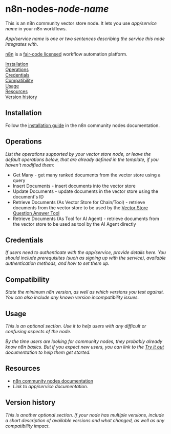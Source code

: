 # n8n-nodes-_node-name_

This is an n8n community vector store node. It lets you use _app/service name_ in your n8n workflows.

_App/service name_ is _one or two sentences describing the service this node integrates with_.

[n8n](https://n8n.io/) is a [fair-code licensed](https://docs.n8n.io/reference/license/) workflow automation platform.

[Installation](#installation) \
[Operations](#operations) \
[Credentials](#credentials)  <!-- delete if no auth needed --> \
[Compatibility](#compatibility) \
[Usage](#usage)  <!-- delete if not using this section --> \
[Resources](#resources) \
[Version history](#version-history)  <!-- delete if not using this section -->

## Installation

Follow the [installation guide](https://docs.n8n.io/integrations/community-nodes/installation/) in the n8n community nodes documentation.

## Operations

_List the operations supported by your vector store node, or leave the default operations below, that are already defined in the template, if you haven't modified them:_
- Get Many - get many ranked documents from the vector store using a query
- Insert Documents - insert documents into the vector store
- Update Documents - update documents in the vector store using the document's ID
- Retrieve Documents (As Vector Store for Chain/Tool) - retrieve documents from the vector store to be used by the [Vector Store Question Answer Tool](https://docs.n8n.io/integrations/builtin/cluster-nodes/sub-nodes/n8n-nodes-langchain.toolvectorstore/)
- Retrieve Documents (As Tool for AI Agent) - retrieve documents from the vector store to be used as tool by the AI Agent directly

## Credentials

_If users need to authenticate with the app/service, provide details here. You should include prerequisites (such as signing up with the service), available authentication methods, and how to set them up._

## Compatibility

_State the minimum n8n version, as well as which versions you test against. You can also include any known version incompatibility issues._

## Usage

_This is an optional section. Use it to help users with any difficult or confusing aspects of the node._

_By the time users are looking for community nodes, they probably already know n8n basics. But if you expect new users, you can link to the [Try it out](https://docs.n8n.io/try-it-out/) documentation to help them get started._

## Resources

* [n8n community nodes documentation](https://docs.n8n.io/integrations/#community-nodes)
* _Link to app/service documentation._

## Version history

_This is another optional section. If your node has multiple versions, include a short description of available versions and what changed, as well as any compatibility impact._


